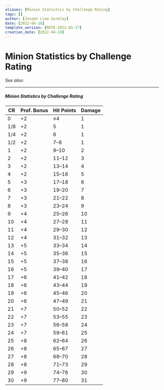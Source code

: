 ```yaml
---
aliases: [Minion Statistics by Challenge Rating]
tags: []
author: [Joseph Liao Gormley]
date: [2022-04-18]
template_version: [NOTE-2022-03-17]
creation_date: [2022-04-18]
---
```

# Minion Statistics by Challenge Rating
*See also:* 
___

##### Minion Statistics by Challenge Rating
| CR  | Prof. Bonus | Hit Points | Damage |
| --- | ----------- | ---------- | ------ |
| 0   | +2          | ≤4         | 1      |
| 1/8 | +2          | 5          | 1      |
| 1/4 | +2          | 6          | 1      |
| 1/2 | +2          | 7–8        | 1      |
| 1   | +2          | 9–10       | 2      |
| 2   | +2          | 11–12      | 3      |
| 3   | +2          | 13–14      | 4      |
| 4   | +2          | 15–16      | 5      |
| 5   | +3          | 17–18      | 6      |
| 6   | +3          | 19–20      | 7      |
| 7   | +3          | 21–22      | 8      |
| 8   | +3          | 23–24      | 9      |
| 9   | +4          | 25–26      | 10     |
| 10  | +4          | 27–28      | 11     |
| 11  | +4          | 29–30      | 12     |
| 12  | +4          | 31–32      | 13     |
| 13  | +5          | 33–34      | 14     |
| 14  | +5          | 35–36      | 15     |
| 15  | +5          | 37–38      | 16     |
| 16  | +5          | 39–40      | 17     |
| 17  | +6          | 41–42      | 18     |
| 18  | +6          | 43–44      | 19     |
| 19  | +6          | 45–46      | 20     |
| 20  | +6          | 47–49      | 21     |
| 21  | +7          | 50–52      | 22     |
| 22  | +7          | 53–55      | 23     |
| 23  | +7          | 56–58      | 24     |
| 24  | +7          | 59–61      | 25     |
| 25  | +8          | 62–64      | 26     |
| 26  | +8          | 65–67      | 27     |
| 27  | +8          | 68–70      | 28     |
| 28  | +8          | 71–73      | 29     |
| 29  | +9          | 74–76      | 30     |
| 30  | +9          | 77–80      | 31     |
